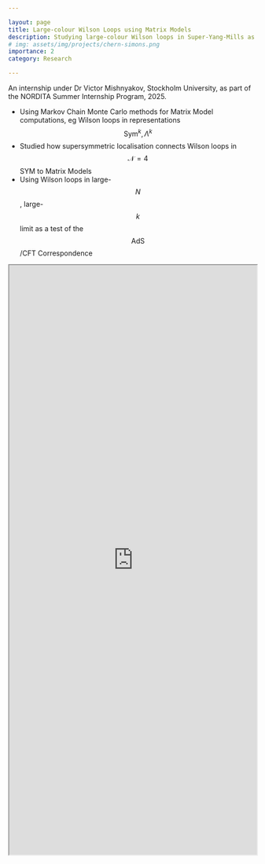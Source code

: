```yaml
---

layout: page
title: Large-colour Wilson Loops using Matrix Models
description: Studying large-colour Wilson loops in Super-Yang-Mills as a test of the AdS/CFT Correspondence.
# img: assets/img/projects/chern-simons.png
importance: 2
category: Research

---
```

<!--\href{}{Presentation}-->

An internship under Dr Victor Mishnyakov, Stockholm University, as part of the NORDITA Summer Internship Program, 2025.

- Using Markov Chain Monte Carlo methods for Matrix Model computations, eg Wilson loops in representations $$\mathrm{Sym}^k,\Lambda^k$$
- Studied how supersymmetric localisation connects Wilson loops in $$\mathcal N=4$$ SYM to Matrix Models
- Using Wilson loops in large-$$N$$, large-$$k$$ limit as a test of the $$\mathrm{AdS}$$/CFT Correspondence


<iframe
  src="https://github.com/RehmatSChawla/MCMC-Matrix-Models/blob/9323cfca9071236d3f3922e4f69917fa66afcbd4/Presentation.pdf"
  width="100%"
  height="1200px"
  allow="autoplay"
></iframe>



<!--
\repoint{Knot Polynomials from $\mathcal N=4$ SYM}[Bachelor's Thesis II]{Spring '24}[Guide : Prof. Pichai Ramadevi, Department of Physics, IITB][Polynomial knot invariants can be derived by counting solutions of BHN localisation equations modifed by surface operators.\hspace*{-1ex}]
\begin{newitemize}
    \item Used knot parametrisations, numerical techniques on Lie groups to study BHN solution space and derive knot polynomials
    \item Surveyed surface operators' role in supersymmetric theories and modification of BHN equations in their presence
\end{newitemize}

\repoint{Knot Invariants from Perturbative Chern Simons}[Bachelor's Thesis I][\href{https://github.com/RehmatSChawla/Perturbative-Chern-Simons/blob/main/Report.pdf}{Report}][\href{https://github.com/RehmatSChawla/Perturbative-Chern-Simons/blob/main/Presentation.pdf}{Presentation}]{}[Guide : Prof. Pichai Ramadevi, Department of Physics, IITB\pointdate{Fall '23}][The Chern-Simons topological QFT is exactly solvable but can also be studied perturbatively. The topological nature of the theory allows use in deriving knot invariants, objects which distinguish knots.]
\begin{newitemize}
    \item Investigated knot parametrisations and integration techniques to efficiently compute invariants using Mathematica
    \item Derived integral forms of Vassiliev invariants from Wilson loop operators in a Chern-Simons theory
    % \item Surveyed literature on topological QFTs, Chern-Simons theories and their applications such as the quantum hall effect
    % \item Derived Feynman Rules following a Faddeev-Popov procedure to calculate Vassiliev invariants from Wilson loop VEVs
    % \item Studied loop parametrisations and integration techniques to efficiently compute invariants using Mathematica
    % \item Studied Chern-Simons theory and its applications in condensed matter physics and topological quantum computing
    % \item Examining resurgence techniques like Borel resummation to extract non-perturbative terms from asymptotic series
\end{newitemize}-->

